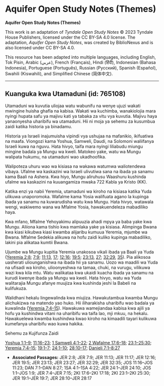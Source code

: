 # Aquifer Open Study Notes (Themes)

**Aquifer Open Study Notes (Themes)**

This work is an adaptation of *Tyndale Open Study Notes* © 2023 Tyndale House Publishers, licensed under the CC BY\-SA 4\.0 license. The adaptation, *Aquifer Open Study Notes*, was created by BiblioNexus and is also licensed under CC BY\-SA 4\.0\.

This resource has been adapted into multiple languages, including English, Tok Pisin, Arabic (عربي), French (Français), Hindi (हिंदी), Indonesian (Bahasa Indonesia), Portuguese (Português), Russian (Русский), Spanish (Español), Swahili (Kiswahili), and Simplified Chinese (简体中文).



--------------------------------

## Kuanguka kwa Utamaduni (id: 765108)

Utamaduni wa kuvutia uliojaa watu wabunifu na wenye ujuzi wakati mwingine huisha ghafla na kabisa. Wakati wa kuchimba, wanakiolojia mara nyingi hupata safu ya majivu kati ya tabaka za vitu vya kuvutia. Majivu haya yanaonyesha uharibifu wa utamaduni. Hii ni moja ya sehemu za kusumbua zaidi katika historia ya binadamu.

Historia ya Israeli inajumuisha vipindi vya ushujaa na mafanikio, ikifuatiwa na maafa. Viongozi kama Yoshua, Samweli, Daudi, na Solomoni waliifanya Israeli kuwa na nguvu. Hata hivyo, taifa mara nyingi liliabudu miungu mingine badala ya Mungu wa kweli. Matokeo yake, watu wa Mungu walipata hukumu, na utamaduni wao ukadhoofika.

Walipoteza uhuru wao wa kisiasa na wakawa watumwa waliotendewa vibaya. Ufalme wa kaskazini wa Israeli ulivutiwa sana na ibada ya sanamu kama Baali na Ashera. Kwa hiyo, Mungu aliruhusu Waashuru kushinda ufalme wa kaskazini na kuuangamiza mwaka 722 Kabla ya Kristo (KK).

Katika enzi ya nabii Yeremia, utamaduni wa kiroho na kisiasa katika Yuda ulikuwa unaporomoka. Wafalme kama Yosia walifuata agano la kupinga ibada ya sanamu na kuwarudisha watu kwa Mungu. Hata hivyo, watawala wengi, wakiwemo wana wa Mfalme Yosia, hawakuendeleza mabadiliko haya.

Kwa mfano, Mfalme Yehoyakimu alipuuzia ahadi mpya ya baba yake kwa Mungu. Aliiona kama tishio kwa mamlaka yake ya kisiasa. Alimpinga Bwana kwa kiasi kikubwa kiasi kwamba alijaribu kumuua Yeremia, mjumbe wa Bwana. Mfalme Sedekia alikuwa na hofu zaidi kuliko kupinga mabadiliko, lakini pia alikataa kumtii Bwana.

Ujumbe wa Mungu kupitia Yeremia unakosoa vikali ibada ya Baali ya Yuda ([Yeremia 2:8](https://ref.ly/Jer2:8); [7:9](https://ref.ly/Jer7:9); [11:13](https://ref.ly/Jer11:13), [17](https://ref.ly/Jer11:17); [12:16](https://ref.ly/Jer12:16); [19:5](https://ref.ly/Jer19:5); [23:13](https://ref.ly/Jer23:13), [27](https://ref.ly/Jer23:27); [32:29](https://ref.ly/Jer32:29), [35](https://ref.ly/Jer32:35)). Pia alikosoa uasherati uliounganishwa na ibada hii ya sanamu. Uozo wa maadili wa Yuda na ufisadi wa kiroho, ulioonyeshwa na tamaa, chuki, na vurugu, vilikuwa wazi kwa kila mtu. Watu walikataa kwa ukaidi kuacha ibada ya sanamu na kurudi kwenye ibada ya Mungu wa kweli. Hata hivyo, watu wa Yuda walitarajia Mungu afanye muujiza kwa kushinda jeshi la Babeli na kulifukuza.

Walidhani hekalu lingewalinda kwa miujiza. Hawakutambua kwamba Mungu alichukizwa na matendo yao huko. Hii iliharakisha uharibifu wao badala ya kuwalinda ([Yeremia 7:4–15](https://ref.ly/Jer7:4-Jer7:15)). Hawakuwa wamejiandaa kabisa kwa ajili ya hofu ya kushindwa vitani na uharibifu wa taifa lao, mji mkuu, na hekalu. Hawakuelewa kwamba kushindwa kwao kiroho na kimaadili tayari kulikuwa kumefanya uharibifu wao kuwa hakika.

Sehemu za Kujifunza Zaidi

[Yoshua 1:1–9](https://ref.ly/Josh1:1-Josh1:9); [11:16–23](https://ref.ly/Josh11:16-Josh11:23); [1 Samweli 4:1–22](https://ref.ly/1Sam4:1-1Sam4:22); [2 Wafalme 17:6–18](https://ref.ly/2Kgs17:6-2Kgs17:18); [23:1–25:30](https://ref.ly/2Kgs23:1-2Kgs25:30); [Yeremia 7:4–15](https://ref.ly/Jer7:4-Jer7:15); [19:1–7](https://ref.ly/Jer19:1-Jer19:7); [24:1–10](https://ref.ly/Jer24:1-Jer24:10); [28:10–17](https://ref.ly/Jer28:10-Jer28:17); [Danieli 7:1–8:27](https://ref.ly/Dan7:1-Dan8:27)

* **Associated Passages:** JER 2:8; JER 7:9; JER 11:13; JER 11:17; JER 12:16; JER 19:5; JER 23:13; JER 23:27; JER 32:29; JER 32:35; JOS 11:16–JOS 11:23; DAN 7:1–DAN 8:27; 1SA 4:1–1SA 4:22; JER 24:1–JER 24:10; JOS 1:1–JOS 1:9; JER 7:4–JER 7:15; 2KI 17:6–2KI 17:18; 2KI 23:1–2KI 25:30; JER 19:1–JER 19:7; JER 28:10–JER 28:17

